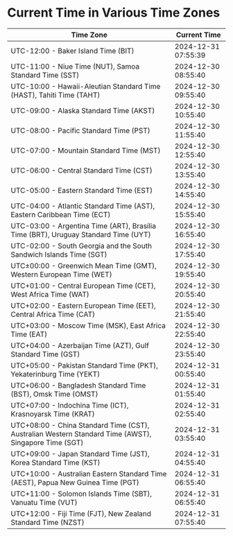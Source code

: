 # Current Time in Various Time Zones

| Time Zone | Current Time |
|-----------|--------------|
| UTC-12:00 - Baker Island Time (BIT) | 2024-12-31 07:55:39 |
| UTC-11:00 - Niue Time (NUT), Samoa Standard Time (SST) | 2024-12-30 08:55:40 |
| UTC-10:00 - Hawaii-Aleutian Standard Time (HAST), Tahiti Time (TAHT) | 2024-12-30 09:55:40 |
| UTC-09:00 - Alaska Standard Time (AKST) | 2024-12-30 10:55:40 |
| UTC-08:00 - Pacific Standard Time (PST) | 2024-12-30 11:55:40 |
| UTC-07:00 - Mountain Standard Time (MST) | 2024-12-30 12:55:40 |
| UTC-06:00 - Central Standard Time (CST) | 2024-12-30 13:55:40 |
| UTC-05:00 - Eastern Standard Time (EST) | 2024-12-30 14:55:40 |
| UTC-04:00 - Atlantic Standard Time (AST), Eastern Caribbean Time (ECT) | 2024-12-30 15:55:40 |
| UTC-03:00 - Argentina Time (ART), Brasília Time (BRT), Uruguay Standard Time (UYT) | 2024-12-30 16:55:40 |
| UTC-02:00 - South Georgia and the South Sandwich Islands Time (SGT) | 2024-12-30 17:55:40 |
| UTC±00:00 - Greenwich Mean Time (GMT), Western European Time (WET) | 2024-12-30 19:55:40 |
| UTC+01:00 - Central European Time (CET), West Africa Time (WAT) | 2024-12-30 20:55:40 |
| UTC+02:00 - Eastern European Time (EET), Central Africa Time (CAT) | 2024-12-30 21:55:40 |
| UTC+03:00 - Moscow Time (MSK), East Africa Time (EAT) | 2024-12-30 22:55:40 |
| UTC+04:00 - Azerbaijan Time (AZT), Gulf Standard Time (GST) | 2024-12-30 23:55:40 |
| UTC+05:00 - Pakistan Standard Time (PKT), Yekaterinburg Time (YEKT) | 2024-12-31 00:55:40 |
| UTC+06:00 - Bangladesh Standard Time (BST), Omsk Time (OMST) | 2024-12-31 01:55:40 |
| UTC+07:00 - Indochina Time (ICT), Krasnoyarsk Time (KRAT) | 2024-12-31 02:55:40 |
| UTC+08:00 - China Standard Time (CST), Australian Western Standard Time (AWST), Singapore Time (SGT) | 2024-12-31 03:55:40 |
| UTC+09:00 - Japan Standard Time (JST), Korea Standard Time (KST) | 2024-12-31 04:55:40 |
| UTC+10:00 - Australian Eastern Standard Time (AEST), Papua New Guinea Time (PGT) | 2024-12-31 06:55:40 |
| UTC+11:00 - Solomon Islands Time (SBT), Vanuatu Time (VUT) | 2024-12-31 06:55:40 |
| UTC+12:00 - Fiji Time (FJT), New Zealand Standard Time (NZST) | 2024-12-31 07:55:40 |
